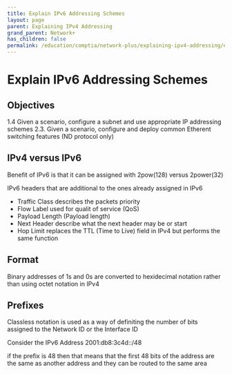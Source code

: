 ```yaml
---
title: Explain IPv6 Addressing Schemes
layout: page
parent: Explaining IPv4 Addressing
grand_parent: Network+
has_children: false
permalink: /education/comptia/network-plus/explaining-ipv4-addressing/explain-ipv6-addressing/
---
```


# Explain IPv6 Addressing Schemes

## Objectives

1.4 Given a scenario, configure a subnet and use appropriate IP addressing schemes
2.3. Given a scenario, configure and deploy common Etherent switching features (ND protocol only)

## IPv4 versus IPv6

Benefit of IPv6 is that it can be assigned with 2pow(128) versus 2power(32)

IPv6 headers that are additional to the ones already assigned in IPv6

- Traffic Class describes the packets priority
- Flow Label used for qualit of service (QoS)
- Payload Length (Payload length)
- Next Header describe what the next header may be or start
- Hop Limit replaces the TTL (Time to Live) field in IPv4 but performs the same function

## Format

Binary addresses of 1s and 0s are converted to hexidecimal notation rather than using octet notation in IPv4

## Prefixes

Classless notation is used as a way of definiting the number of bits assigned to the Network ID or the Interface ID

Consider the IPv6 Address 2001:db8:3c4d::/48

if the prefix is 48 then that means that the first 48 bits of the address are the same as another address and they can be routed to the same area

